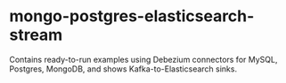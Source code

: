 # mongo-postgres-elasticsearch-stream
Contains ready-to-run examples using Debezium connectors for MySQL, Postgres, MongoDB, and shows Kafka-to-Elasticsearch sinks.
